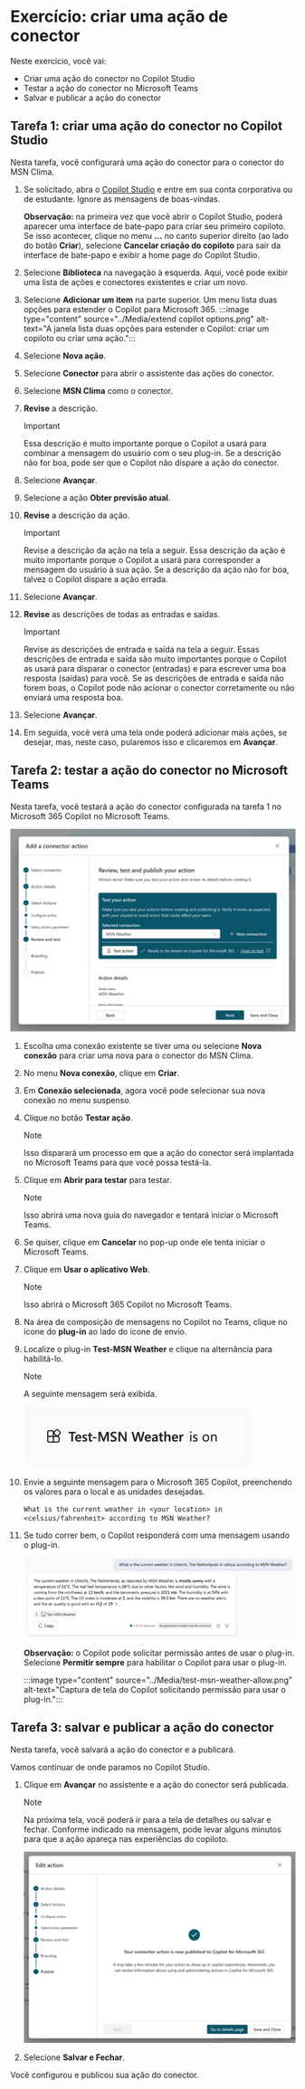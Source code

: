 # Exercício: criar uma ação de conector

Neste exercício, você vai:

- Criar uma ação do conector no Copilot Studio
- Testar a ação do conector no Microsoft Teams
- Salvar e publicar a ação do conector

## Tarefa 1: criar uma ação do conector no Copilot Studio

Nesta tarefa, você configurará uma ação do conector para o conector do MSN Clima.

1. Se solicitado, abra o [Copilot Studio](https://copilotstudio.microsoft.com) e entre em sua conta corporativa ou de estudante. Ignore as mensagens de boas-vindas.

    **Observação:** na primeira vez que você abrir o Copilot Studio, poderá aparecer uma interface de bate-papo para criar seu primeiro copiloto. Se isso acontecer, clique no menu **...** no canto superior direito (ao lado do botão **Criar**), selecione **Cancelar criação do copiloto** para sair da interface de bate-papo e exibir a home page do Copilot Studio.
1. Selecione **Biblioteca** na navegação à esquerda. Aqui, você pode exibir uma lista de ações e conectores existentes e criar um novo.
1. Selecione **Adicionar um item** na parte superior.  Um menu lista duas opções para estender o Copilot para Microsoft 365.
:::image type="content" source="../Media/extend copilot options.png" alt-text="A janela lista duas opções para estender o Copilot: criar um copiloto ou criar uma ação.":::
2. Selecione **Nova ação**.
3. Selecione **Conector** para abrir o assistente das ações do conector.
4. Selecione **MSN Clima** como o conector.
5. **Revise** a descrição.

    > [!IMPORTANT]
    > Essa descrição é muito importante porque o Copilot a usará para combinar a mensagem do usuário com o seu plug-in. Se a descrição não for boa, pode ser que o Copilot não dispare a ação do conector.

1. Selecione **Avançar**.
1. Selecione a ação **Obter previsão atual**.
1. **Revise** a descrição da ação.

    > [!IMPORTANT]
    > Revise a descrição da ação na tela a seguir. Essa descrição da ação é muito importante porque o Copilot a usará para corresponder a mensagem do usuário à sua ação. Se a descrição da ação não for boa, talvez o Copilot dispare a ação errada.

1. Selecione **Avançar**.
1. **Revise** as descrições de todas as entradas e saídas.

    > [!IMPORTANT]
    > Revise as descrições de entrada e saída na tela a seguir. Essas descrições de entrada e saída são muito importantes porque o Copilot as usará para disparar o conector (entradas) e para escrever uma boa resposta (saídas) para você. Se as descrições de entrada e saída não forem boas, o Copilot pode não acionar o conector corretamente ou não enviará uma resposta boa.

1. Selecione **Avançar**.
1. Em seguida, você verá uma tela onde poderá adicionar mais ações, se desejar, mas, neste caso, pularemos isso e clicaremos em **Avançar**.

## Tarefa 2: testar a ação do conector no Microsoft Teams

Nesta tarefa, você testará a ação do conector configurada na tarefa 1 no Microsoft 365 Copilot no Microsoft Teams.

![A seção revisar, testar e publicar ação do assistente de ação do conector.](../Media/connect-test.png)

1. Escolha uma conexão existente se tiver uma ou selecione **Nova conexão** para criar uma nova para o conector do MSN Clima.
1. No menu **Nova conexão**, clique em **Criar**.
1. Em **Conexão selecionada**, agora você pode selecionar sua nova conexão no menu suspenso.
1. Clique no botão **Testar ação**.

    > [!NOTE]
    > Isso disparará um processo em que a ação do conector será implantada no Microsoft Teams para que você possa testá-la.

1. Clique em **Abrir para testar** para testar.

    > [!NOTE]
    > Isso abrirá uma nova guia do navegador e tentará iniciar o Microsoft Teams.

1. Se quiser, clique em **Cancelar** no pop-up onde ele tenta iniciar o Microsoft Teams.
1. Clique em **Usar o aplicativo Web**.

    > [!NOTE]
    > Isso abrirá o Microsoft 365 Copilot no Microsoft Teams.

1. Na área de composição de mensagens no Copilot no Teams, clique no ícone do **plug-in** ao lado do ícone de envio.
1. Localize o plug-in **Test-MSN Weather** e clique na alternância para habilitá-lo.

    > [!NOTE]
    > A seguinte mensagem será exibida.

    ![A mensagem mosta que o plug-in Test-MSN Weather está ativado.](../Media/test-msn-weather.png)


1.  Envie a seguinte mensagem para o Microsoft 365 Copilot, preenchendo os valores para o local e as unidades desejadas.

    ```text
    What is the current weather in <your location> in <celsius/fahrenheit> according to MSN Weather?
    ```

1. Se tudo correr bem, o Copilot responderá com uma mensagem usando o plug-in.  

   ![Captura de tela de um exemplo de mensagem e resposta. O plugin responde com o clima atual em Utrecht, Holanda, em Celsius.](../Media/msn-weather-result.png)

   **Observação:** o Copilot pode solicitar permissão antes de usar o plug-in.  Selecione **Permitir sempre** para habilitar o Copilot para usar o plug-in.

   :::image type="content" source="../Media/test-msn-weather-allow.png" alt-text="Captura de tela do Copilot solicitando permissão para usar o plug-in.":::

## Tarefa 3: salvar e publicar a ação do conector

Nesta tarefa, você salvará a ação do conector e a publicará.

Vamos continuar de onde paramos no Copilot Studio.

1. Clique em **Avançar** no assistente e a ação do conector será publicada.

    > [!NOTE]
    > Na próxima tela, você poderá ir para a tela de detalhes ou salvar e fechar. Conforme indicado na mensagem, pode levar alguns minutos para que a ação apareça nas experiências do copiloto.

      ![Captura de tela da tela de publicação no assistente de ação do conector.](../Media/connector-action-finished.png)
   
1. Selecione **Salvar e Fechar**.

Você configurou e publicou sua ação do conector.
